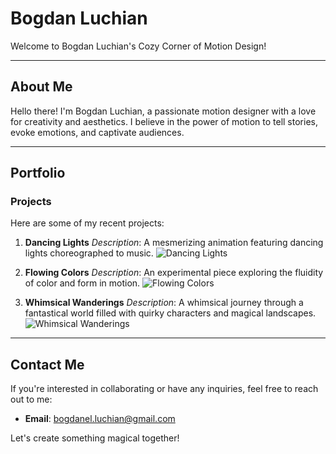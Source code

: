 # Bogdan Luchian

Welcome to Bogdan Luchian's Cozy Corner of Motion Design!

---

## About Me

Hello there! I'm Bogdan Luchian, a passionate motion designer with a love for creativity and aesthetics. I believe in the power of motion to tell stories, evoke emotions, and captivate audiences. 

---

## Portfolio

### Projects

Here are some of my recent projects:

1. **Dancing Lights**
   *Description*: A mesmerizing animation featuring dancing lights choreographed to music.
   ![Dancing Lights](https://example.com/dancing-lights.gif)

2. **Flowing Colors**
   *Description*: An experimental piece exploring the fluidity of color and form in motion.
   ![Flowing Colors](https://example.com/flowing-colors.gif)

3. **Whimsical Wanderings**
   *Description*: A whimsical journey through a fantastical world filled with quirky characters and magical landscapes.
   ![Whimsical Wanderings](https://example.com/whimsical-wanderings.gif)

---

## Contact Me

If you're interested in collaborating or have any inquiries, feel free to reach out to me:

- **Email**: [bogdanel.luchian@gmail.com](mailto:bogdanel.luchian@gmail.com)

Let's create something magical together!
